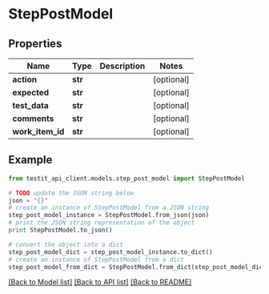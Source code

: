 # StepPostModel


## Properties
Name | Type | Description | Notes
------------ | ------------- | ------------- | -------------
**action** | **str** |  | [optional] 
**expected** | **str** |  | [optional] 
**test_data** | **str** |  | [optional] 
**comments** | **str** |  | [optional] 
**work_item_id** | **str** |  | [optional] 

## Example

```python
from testit_api_client.models.step_post_model import StepPostModel

# TODO update the JSON string below
json = "{}"
# create an instance of StepPostModel from a JSON string
step_post_model_instance = StepPostModel.from_json(json)
# print the JSON string representation of the object
print StepPostModel.to_json()

# convert the object into a dict
step_post_model_dict = step_post_model_instance.to_dict()
# create an instance of StepPostModel from a dict
step_post_model_from_dict = StepPostModel.from_dict(step_post_model_dict)
```
[[Back to Model list]](../README.md#documentation-for-models) [[Back to API list]](../README.md#documentation-for-api-endpoints) [[Back to README]](../README.md)



